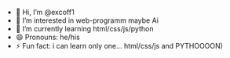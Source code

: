 - 👋 Hi, I’m @excoff1
- 👀 I’m interested in web-programm maybe Ai
- 🌱 I’m currently learning html/css/js/python
- 😄 Pronouns: he/his
- ⚡ Fun fact: i can learn only one... html/css/js and PYTHOOOON)

<!---
excoff1/excoff1 is a ✨ special ✨ repository because its `README.md` (this file) appears on your GitHub profile.
You can click the Preview link to take a look at your changes.
--->
